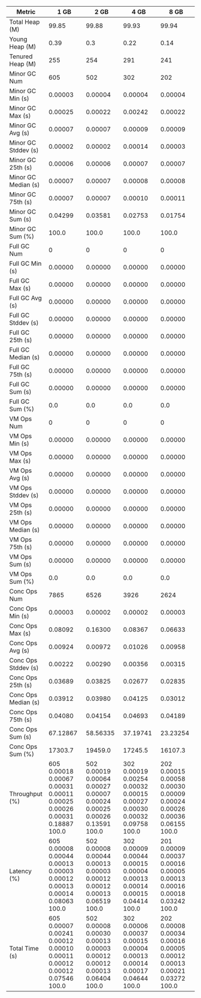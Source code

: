 | Metric | 1 GB | 2 GB | 4 GB | 8 GB |
|------|----|----|----|----|
| Total Heap (M) | 99.85 | 99.88 | 99.93 | 99.94 |
| Young Heap (M) | 0.39 | 0.3 | 0.22 | 0.14 |
| Tenured Heap (M) | 255 | 254 | 291 | 241 |
| Minor GC Num | 605 | 502 | 302 | 202 |
| Minor GC Min (s) | 0.00003 | 0.00004 | 0.00004 | 0.00004 |
| Minor GC Max (s) | 0.00025 | 0.00022 | 0.00242 | 0.00022 |
| Minor GC Avg (s) | 0.00007 | 0.00007 | 0.00009 | 0.00009 |
| Minor GC Stddev (s) | 0.00002 | 0.00002 | 0.00014 | 0.00003 |
| Minor GC 25th (s) | 0.00006 | 0.00006 | 0.00007 | 0.00007 |
| Minor GC Median (s) | 0.00007 | 0.00007 | 0.00008 | 0.00008 |
| Minor GC 75th (s) | 0.00007 | 0.00007 | 0.00010 | 0.00011 |
| Minor GC Sum (s) | 0.04299 | 0.03581 | 0.02753 | 0.01754 |
| Minor GC Sum (%) | 100.0 | 100.0 | 100.0 | 100.0 |
| Full GC Num | 0 | 0 | 0 | 0 |
| Full GC Min (s) | 0.00000 | 0.00000 | 0.00000 | 0.00000 |
| Full GC Max (s) | 0.00000 | 0.00000 | 0.00000 | 0.00000 |
| Full GC Avg (s) | 0.00000 | 0.00000 | 0.00000 | 0.00000 |
| Full GC Stddev (s) | 0.00000 | 0.00000 | 0.00000 | 0.00000 |
| Full GC 25th (s) | 0.00000 | 0.00000 | 0.00000 | 0.00000 |
| Full GC Median (s) | 0.00000 | 0.00000 | 0.00000 | 0.00000 |
| Full GC 75th (s) | 0.00000 | 0.00000 | 0.00000 | 0.00000 |
| Full GC Sum (s) | 0.00000 | 0.00000 | 0.00000 | 0.00000 |
| Full GC Sum (%) | 0.0 | 0.0 | 0.0 | 0.0 |
| VM Ops Num | 0 | 0 | 0 | 0 |
| VM Ops Min (s) | 0.00000 | 0.00000 | 0.00000 | 0.00000 |
| VM Ops Max (s) | 0.00000 | 0.00000 | 0.00000 | 0.00000 |
| VM Ops Avg (s) | 0.00000 | 0.00000 | 0.00000 | 0.00000 |
| VM Ops Stddev (s) | 0.00000 | 0.00000 | 0.00000 | 0.00000 |
| VM Ops 25th (s) | 0.00000 | 0.00000 | 0.00000 | 0.00000 |
| VM Ops Median (s) | 0.00000 | 0.00000 | 0.00000 | 0.00000 |
| VM Ops 75th (s) | 0.00000 | 0.00000 | 0.00000 | 0.00000 |
| VM Ops Sum (s) | 0.00000 | 0.00000 | 0.00000 | 0.00000 |
| VM Ops Sum (%) | 0.0 | 0.0 | 0.0 | 0.0 |
| Conc Ops Num | 7865 | 6526 | 3926 | 2624 |
| Conc Ops Min (s) | 0.00003 | 0.00002 | 0.00002 | 0.00003 |
| Conc Ops Max (s) | 0.08092 | 0.16300 | 0.08367 | 0.06633 |
| Conc Ops Avg (s) | 0.00924 | 0.00972 | 0.01026 | 0.00958 |
| Conc Ops Stddev (s) | 0.00222 | 0.00290 | 0.00356 | 0.00315 |
| Conc Ops 25th (s) | 0.03689 | 0.03825 | 0.02677 | 0.02835 |
| Conc Ops Median (s) | 0.03912 | 0.03980 | 0.04125 | 0.03012 |
| Conc Ops 75th (s) | 0.04080 | 0.04154 | 0.04693 | 0.04189 |
| Conc Ops Sum (s) | 67.12867 | 58.56335 | 37.19741 | 23.23254 |
| Conc Ops Sum (%) | 17303.7 | 19459.0 | 17245.5 | 16107.3 |
| Throughput (%) | 605	0.00018	0.00067	0.00031	0.00011	0.00025	0.00026	0.00031	0.18887	100.0 | 502	0.00019	0.00064	0.00027	0.00007	0.00024	0.00025	0.00026	0.13591	100.0 | 302	0.00019	0.00254	0.00032	0.00015	0.00027	0.00030	0.00032	0.09758	100.0 | 202	0.00015	0.00058	0.00030	0.00009	0.00024	0.00026	0.00036	0.06155	100.0 |
| Latency (%) | 605	0.00008	0.00044	0.00013	0.00003	0.00012	0.00013	0.00014	0.08063	100.0 | 502	0.00008	0.00044	0.00013	0.00003	0.00012	0.00012	0.00013	0.06519	100.0 | 302	0.00009	0.00044	0.00015	0.00004	0.00013	0.00014	0.00015	0.04414	100.0 | 201	0.00009	0.00037	0.00016	0.00005	0.00013	0.00016	0.00018	0.03242	100.0 |
| Total Time (s) | 605	0.00007	0.00241	0.00012	0.00010	0.00011	0.00012	0.00012	0.07546	100.0 | 502	0.00008	0.00030	0.00013	0.00003	0.00012	0.00012	0.00013	0.06404	100.0 | 302	0.00006	0.00037	0.00015	0.00004	0.00013	0.00014	0.00017	0.04644	100.0 | 202	0.00008	0.00034	0.00016	0.00005	0.00012	0.00013	0.00021	0.03272	100.0 |
